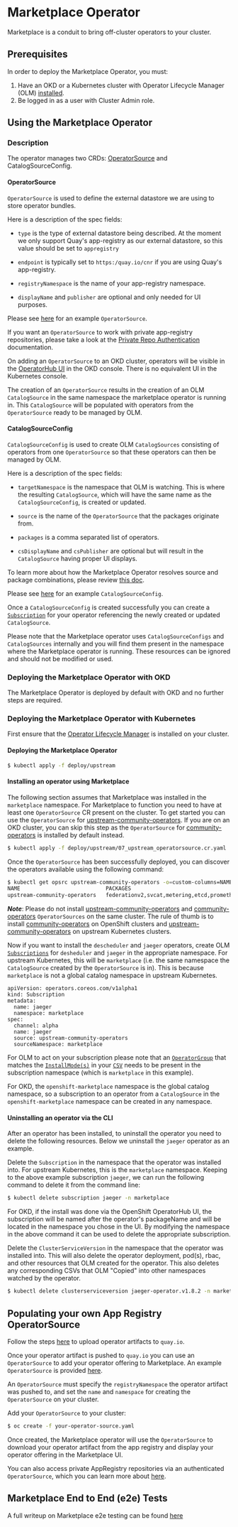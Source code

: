 # Marketplace Operator
Marketplace is a conduit to bring off-cluster operators to your cluster.

## Prerequisites
In order to deploy the Marketplace Operator, you must:
1. Have an OKD or a Kubernetes cluster with Operator Lifecycle Manager (OLM) [installed](https://github.com/operator-framework/operator-lifecycle-manager/blob/master/doc/install/install.md).
2. Be logged in as a user with Cluster Admin role.

## Using the Marketplace Operator

### Description
The operator manages two CRDs: [OperatorSource](./deploy/upstream/03_operatorsource.crd.yaml) and CatalogSourceConfig.

#### OperatorSource

`OperatorSource` is used to define the external datastore we are using to store operator bundles.

Here is a description of the spec fields:

- `type` is the type of external datastore being described. At the moment we only support Quay's app-registry as our external datastore, so this value should be set to `appregistry`

- `endpoint` is typically set to `https:/quay.io/cnr` if you are using Quay's app-registry.

- `registryNamespace` is the name of your app-registry namespace.

- `displayName` and `publisher` are optional and only needed for UI purposes.

Please see [here][community-operators] for an example `OperatorSource`.

If you want an `OperatorSource` to work with private app-registry repositories, please take a look at the [Private Repo Authentication](docs/how-to-authenticate-private-repositories.md) documentation.

On adding an `OperatorSource` to an OKD cluster, operators will be visible in the [OperatorHub UI](https://github.com/openshift/console/tree/master/frontend/public/components/operator-hub) in the OKD console. There is no equivalent UI in the Kubernetes console.

The creation of an `OperatorSource` results in the creation of an OLM `CatalogSource` in the same namespace the marketplace operator is running in. This `CatalogSource` will be populated with operators from the `OperatorSource` ready to be managed by OLM.

#### CatalogSourceConfig

`CatalogSourceConfig` is used to create OLM `CatalogSources` consisting of operators from one `OperatorSource` so that these operators can then be managed by OLM.

Here is a description of the spec fields:

- `targetNamespace` is the namespace that OLM is watching. This is where the resulting `CatalogSource`, which will have the same name as the `CatalogSourceConfig`, is created or updated.

- `source` is the name of the `OperatorSource` that the packages originate from.

- `packages` is a comma separated list of operators.

- `csDisplayName` and `csPublisher` are optional but will result in the `CatalogSource` having proper UI displays.

To learn more about how the Marketplace Operator resolves source and package combinations, please review [this doc](docs/csc-source-resolution.md).

Please see [here](deploy/examples/catalogsourceconfig.cr.yaml) for an example `CatalogSourceConfig`.

Once a `CatalogSourceConfig` is created successfully you can create a [`Subscription`](https://github.com/operator-framework/operator-lifecycle-manager#discovery-catalogs-and-automated-upgrades) for your operator referencing the newly created or updated `CatalogSource`.

Please note that the Marketplace operator uses `CatalogSourceConfigs` and `CatalogSources` internally and you will find them present in the namespace where the Marketplace operator is running. These resources can be ignored and should not be modified or used.

### Deploying the Marketplace Operator with OKD
The Marketplace Operator is deployed by default with OKD and no further steps are required.

### Deploying the Marketplace Operator with Kubernetes
First ensure that the [Operator Lifecycle Manager](https://github.com/operator-framework/operator-lifecycle-manager/blob/master/doc/install/install.md#install-the-latest-released-version-of-olm-for-upstream-kubernetes) is installed on your cluster.

#### Deploying the Marketplace Operator
```bash
$ kubectl apply -f deploy/upstream
```

#### Installing an operator using Marketplace

The following section assumes that Marketplace was installed in the `marketplace` namespace. For Marketplace to function you need to have at least one `OperatorSource` CR present on the cluster. To get started you can use the `OperatorSource` for [upstream-community-operators]. If you are on an OKD cluster, you can skip this step as the `OperatorSource` for [community-operators] is installed by default instead.
```bash
$ kubectl apply -f deploy/upstream/07_upstream_operatorsource.cr.yaml
```
Once the `OperatorSource` has been successfully deployed, you can discover the operators available using the following command:
```bash
$ kubectl get opsrc upstream-community-operators -o=custom-columns=NAME:.metadata.name,PACKAGES:.status.packages -n marketplace
NAME                           PACKAGES
upstream-community-operators   federationv2,svcat,metering,etcd,prometheus,automationbroker,templateservicebroker,cluster-logging,jaeger,descheduler
```
**_Note_**: Please do not install [upstream-community-operators] and [community-operators] `OperatorSources` on the same cluster. The rule of thumb is to install [community-operators] on OpenShift clusters and [upstream-community-operators] on upstream Kubernetes clusters.

Now if you want to install the `descheduler` and `jaeger` operators, create OLM [`Subscriptions`](https://github.com/operator-framework/operator-lifecycle-manager/tree/274df58592c2ffd1d8ea56156c73c7746f57efc0#discovery-catalogs-and-automated-upgrades) for `desheduler` and `jaeger` in the appropriate namespace. For upstream Kubernetes, this will be `marketplace` (i.e. the same namespace the `CatalogSource` created by the `OperatorSource` is in). This is because `marketplace` is not a global catalog namespace in upstream Kubernetes.

```
apiVersion: operators.coreos.com/v1alpha1
kind: Subscription
metadata:
  name: jaeger
  namespace: marketplace
spec:
  channel: alpha
  name: jaeger
  source: upstream-community-operators
  sourceNamespace: marketplace
```

For OLM to act on your subscription please note that an [`OperatorGroup`](https://github.com/operator-framework/operator-lifecycle-manager/blob/274df58592c2ffd1d8ea56156c73c7746f57efc0/Documentation/design/architecture.md#operator-group-design) that matches the [`InstallMode(s)`](https://github.com/operator-framework/operator-lifecycle-manager/blob/274df58592c2ffd1d8ea56156c73c7746f57efc0/Documentation/design/building-your-csv.md#operator-metadata) in your [`CSV`](https://github.com/operator-framework/operator-lifecycle-manager/blob/274df58592c2ffd1d8ea56156c73c7746f57efc0/Documentation/design/building-your-csv.md#what-is-a-cluster-service-version-csv) needs to be present in the subscription namespace (which is `marketplace` in this example).

For OKD, the `openshift-marketplace` namespace is the global catalog namespace, so a subscription to an operator from a `CatalogSource` in the `openshift-marketplace` namespace can be created in any namespace.

#### Uninstalling an operator via the CLI

After an operator has been installed, to uninstall the operator you need to delete the following resources. Below we uninstall the `jaeger` operator as an example.

Delete the `Subscription` in the namespace that the operator was installed into. For upstream Kubernetes, this is the `marketplace` namespace. Keeping to the above example subscription `jaeger`, we can run the following command to delete it from the command line:

```bash
$ kubectl delete subscription jaeger -n marketplace
```

For OKD, if the install was done via the OpenShift OperatorHub UI, the subscription will be named after the operator's packageName and will be located in the namespace you chose in the UI. By modifying the namespace in the above command it can be used to delete the appropriate subscription.

Delete the `ClusterServiceVersion` in the namespace that the operator was installed into. This will also delete the operator deployment, pod(s), rbac, and other resources that OLM created for the operator. This also deletes any corresponding CSVs that OLM "Copied" into other namespaces watched by the operator.

```bash
$ kubectl delete clusterserviceversion jaeger-operator.v1.8.2 -n marketplace
```

## Populating your own App Registry OperatorSource

Follow the steps [here](https://github.com/operator-framework/community-operators/blob/master/docs/testing-operators.md#push-to-quayio) to upload operator artifacts to `quay.io`.

Once your operator artifact is pushed to `quay.io` you can use an `OperatorSource` to add your operator offering to Marketplace. An example `OperatorSource` is provided [here][upstream-community-operators].

An `OperatorSource` must specify the `registryNamespace` the operator artifact was pushed to, and set the `name` and `namespace` for creating the `OperatorSource` on your cluster.

Add your `OperatorSource` to your cluster:

```bash
$ oc create -f your-operator-source.yaml
```

Once created, the Marketplace operator will use the `OperatorSource` to download your operator artifact from the app registry and display your operator offering in the Marketplace UI.

You can also access private AppRegistry repositories via an authenticated `OperatorSource`, which you can learn more about [here](docs/how-to-authenticate-private-repositories.md).

## Marketplace End to End (e2e) Tests

A full writeup on Marketplace e2e testing can be found [here](docs/e2e-testing.md)

[upstream-community-operators]: deploy/upstream/07_upstream_operatorsource.cr.yaml
[community-operators]: deploy/examples/community.operatorsource.cr.yaml
